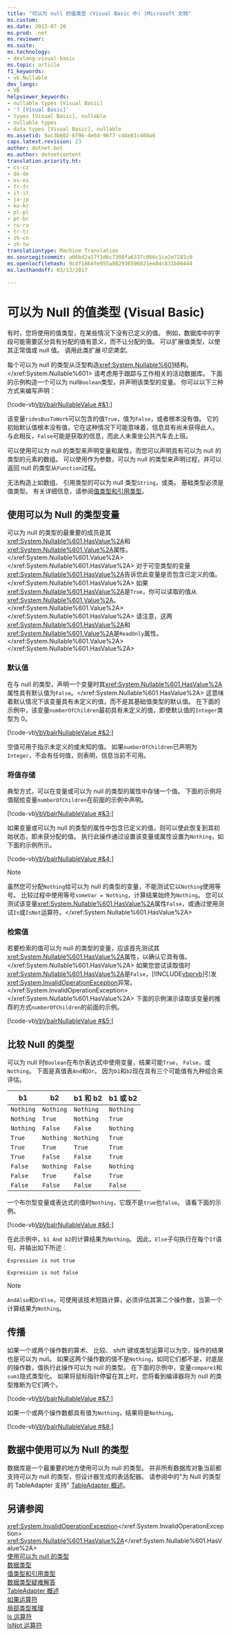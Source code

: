 ```yaml
---
title: "可以为 null 的值类型 (Visual Basic 中) |Microsoft 文档"
ms.custom: 
ms.date: 2015-07-20
ms.prod: .net
ms.reviewer: 
ms.suite: 
ms.technology:
- devlang-visual-basic
ms.topic: article
f1_keywords:
- vb.Nullable
dev_langs:
- VB
helpviewer_keywords:
- nullable types [Visual Basic]
- '? [Visual Basic]'
- types [Visual Basic], nullable
- nullable types
- data types [Visual Basic], nullable
ms.assetid: 9ac3b602-6f96-4e6d-96f7-cd4e81c468a6
caps.latest.revision: 23
author: dotnet-bot
ms.author: dotnetcontent
translation.priority.ht:
- cs-cz
- de-de
- es-es
- fr-fr
- it-it
- ja-jp
- ko-kr
- pl-pl
- pt-br
- ru-ru
- tr-tr
- zh-cn
- zh-tw
translationtype: Machine Translation
ms.sourcegitcommit: a06bd2a17f1d6c7308fa6337c866c1ca2e7281c0
ms.openlocfilehash: 9cdf1864fe955a082936596821ee84c831b86444
ms.lasthandoff: 03/13/2017

---
```

# <a name="nullable-value-types-visual-basic"></a>可以为 Null 的值类型 (Visual Basic)
有时，您将使用的值类型，在某些情况下没有已定义的值。 例如，数据库中的字段可能需要区分具有分配的值有意义，而不让分配的值。 可以扩展值类型，以使其正常值或 null 值。 调用此类扩展*可空类型*。  
  
 每个可以为 null 的类型从泛型构造<xref:System.Nullable%601>结构。</xref:System.Nullable%601> 请考虑用于跟踪与工作相关的活动数据库。 下面的示例构造一个可以为 null`Boolean`类型，并声明该类型的变量。 你可以以下三种方式来编写声明︰  
  
 [!code-vb[VbVbalrNullableValue #&1;](../../../../visual-basic/programming-guide/language-features/data-types/codesnippet/VisualBasic/nullable-value-types_1.vb)]  
  
 该变量`ridesBusToWork`可以包含的值`True`，值为`False`，或者根本没有值。 它的初始默认值根本没有值，它在这种情况下可能意味着，信息具有尚未获得此人。 与此相反，`False`可能是获取的信息，而此人未乘坐公共汽车去上班。  
  
 可以使用可以为 null 的类型来声明变量和属性，而您可以声明具有可以为 null 的类型的元素的数组。 可以使用作为参数，可以为 null 的类型来声明过程，并可以返回 null 的类型从`Function`过程。  
  
 无法构造上如数组、 引用类型的可以为 null 类型`String`，或类。 基础类型必须是值类型。 有关详细信息，请参阅[值类型和引用类型](../../../../visual-basic/programming-guide/language-features/data-types/value-types-and-reference-types.md)。  
  
## <a name="using-a-nullable-type-variable"></a>使用可以为 Null 的类型变量  
 可以为 null 的类型的最重要的成员是其<xref:System.Nullable%601.HasValue%2A>和<xref:System.Nullable%601.Value%2A>属性。</xref:System.Nullable%601.Value%2A> </xref:System.Nullable%601.HasValue%2A> 对于可空类型的变量<xref:System.Nullable%601.HasValue%2A>告诉您此变量是否包含已定义的值。</xref:System.Nullable%601.HasValue%2A> 如果<xref:System.Nullable%601.HasValue%2A>是`True`，你可以读取的值从<xref:System.Nullable%601.Value%2A>。</xref:System.Nullable%601.Value%2A> </xref:System.Nullable%601.HasValue%2A> 请注意，这两<xref:System.Nullable%601.HasValue%2A>和<xref:System.Nullable%601.Value%2A>是`ReadOnly`属性。</xref:System.Nullable%601.Value%2A> </xref:System.Nullable%601.HasValue%2A>  
  
### <a name="default-values"></a>默认值  
 在与 null 的类型，声明一个变量时其<xref:System.Nullable%601.HasValue%2A>属性具有默认值为`False`。</xref:System.Nullable%601.HasValue%2A> 这意味着默认情况下该变量具有未定义的值，而不是其基础值类型的默认值。 在下面的示例中，该变量`numberOfChildren`最初具有未定义的值，即使默认值的`Integer`类型为 0。  
  
 [!code-vb[VbVbalrNullableValue #&2;](../../../../visual-basic/programming-guide/language-features/data-types/codesnippet/VisualBasic/nullable-value-types_2.vb)]  
  
 空值可用于指示未定义的或未知的值。 如果`numberOfChildren`已声明为`Integer`，不会有任何值，则表明，信息当前不可用。  
  
### <a name="storing-values"></a>将值存储  
 典型方式，可以在变量或可以为 null 的类型的属性中存储一个值。 下面的示例将值赋给变量`numberOfChildren`在前面的示例中声明。  
  
 [!code-vb[VbVbalrNullableValue #&3;](../../../../visual-basic/programming-guide/language-features/data-types/codesnippet/VisualBasic/nullable-value-types_3.vb)]  
  
 如果变量或可以为 null 的类型的属性中包含已定义的值，则可以使此恢复到其初始状态，即未获分配的值。 执行此操作通过设置该变量或属性设置为`Nothing`，如下面的示例所示。  
  
 [!code-vb[VbVbalrNullableValue #&4;](../../../../visual-basic/programming-guide/language-features/data-types/codesnippet/VisualBasic/nullable-value-types_4.vb)]  
  
> [!NOTE]
>  虽然您可分配`Nothing`给可以为 null 的类型的变量，不能测试它以`Nothing`使用等号。 比较过程中使用等号`someVar = Nothing`，计算结果始终为`Nothing`。 您可以测试该变量<xref:System.Nullable%601.HasValue%2A>属性`False`，或通过使用测试`Is`或`IsNot`运算符。</xref:System.Nullable%601.HasValue%2A>  
  
### <a name="retrieving-values"></a>检索值  
 若要检索的值可以为 null 的类型的变量，应该首先测试其<xref:System.Nullable%601.HasValue%2A>属性，以确认它具有值。</xref:System.Nullable%601.HasValue%2A> 如果您尝试读取值时<xref:System.Nullable%601.HasValue%2A>是`False`，[!INCLUDE[vbprvb](../../../../csharp/programming-guide/concepts/linq/includes/vbprvb_md.md)]引发<xref:System.InvalidOperationException>异常。</xref:System.InvalidOperationException> </xref:System.Nullable%601.HasValue%2A> 下面的示例演示读取该变量的推荐的方式`numberOfChildren`的前面的示例。  
  
 [!code-vb[VbVbalrNullableValue #&5;](../../../../visual-basic/programming-guide/language-features/data-types/codesnippet/VisualBasic/nullable-value-types_5.vb)]  
  
## <a name="comparing-nullable-types"></a>比较 Null 的类型  
 可以为 null 时`Boolean`在布尔表达式中使用变量，结果可能`True`， `False`，或`Nothing`。 下面是真值表`And`和`Or`。 因为`b1`和`b2`现在具有三个可能值有九种组合来评估。  
  
|b1|b2|b1 和 b2|b1 或 b2|  
|--------|--------|---------------|--------------|  
|`Nothing`|`Nothing`|`Nothing`|`Nothing`|  
|`Nothing`|`True`|`Nothing`|`True`|  
|`Nothing`|`False`|`False`|`Nothing`|  
|`True`|`Nothing`|`Nothing`|`True`|  
|`True`|`True`|`True`|`True`|  
|`True`|`False`|`False`|`True`|  
|`False`|`Nothing`|`False`|`Nothing`|  
|`False`|`True`|`False`|`True`|  
|`False`|`False`|`False`|`False`|  
  
 一个布尔型变量或表达式的值时`Nothing`，它既不是`true`也`false`。 请看下面的示例。  
  
 [!code-vb[VbVbalrNullableValue #&6;](../../../../visual-basic/programming-guide/language-features/data-types/codesnippet/VisualBasic/nullable-value-types_6.vb)]  
  
 在此示例中，`b1 And b2`的计算结果为`Nothing`。 因此，`Else`子句执行在每个`If`语句，并输出如下所述︰  
  
 `Expression is not true`  
  
 `Expression is not false`  
  
> [!NOTE]
>  `AndAlso`和`OrElse`，可使用该技术短路计算，必须评估其第二个操作数，当第一个计算结果为`Nothing`。  
  
## <a name="propagation"></a>传播  
 如果一个或两个操作数的算术、 比较、 shift 键或类型运算可以为空，操作的结果也是可以为 null。 如果这两个操作数的值不是`Nothing`，如同它们都不是，对底层的操作数，值执行此操作可以为 null 的类型。 在下面的示例中，变量`compare1`和`sum1`隐式类型化。 如果将鼠标指针停留在其上时，您将看到编译器将为 null 的类型推断为它们两个。  
  
 [!code-vb[VbVbalrNullableValue #&7;](../../../../visual-basic/programming-guide/language-features/data-types/codesnippet/VisualBasic/nullable-value-types_7.vb)]  
  
 如果一个或两个操作数都具有值为`Nothing`，结果将是`Nothing`。  
  
 [!code-vb[VbVbalrNullableValue #&8;](../../../../visual-basic/programming-guide/language-features/data-types/codesnippet/VisualBasic/nullable-value-types_8.vb)]  
  
## <a name="using-nullable-types-with-data"></a>数据中使用可以为 Null 的类型  
 数据库是一个最重要的地方使用可以为 null 的类型。 并非所有数据库对象当前都支持可以为 null 的类型，但设计器生成的表适配器。 请参阅中的"为 Null 的类型的 TableAdapter 支持" [TableAdapter 概述](https://docs.microsoft.com/visualstudio/data-tools/tableadapter-overview)。  
  
## <a name="see-also"></a>另请参阅  
 <xref:System.InvalidOperationException></xref:System.InvalidOperationException>   
 <xref:System.Nullable%601.HasValue%2A></xref:System.Nullable%601.HasValue%2A>   
 [使用可以为 null 的类型](../../../../csharp/programming-guide/nullable-types/using-nullable-types.md)   
 [数据类型](../../../../visual-basic/programming-guide/language-features/data-types/index.md)   
 [值类型和引用类型](../../../../visual-basic/programming-guide/language-features/data-types/value-types-and-reference-types.md)   
 [数据类型疑难解答](../../../../visual-basic/programming-guide/language-features/data-types/troubleshooting-data-types.md)   
 [TableAdapter 概述](https://docs.microsoft.com/visualstudio/data-tools/tableadapter-overview)   
 [如果运算符](../../../../visual-basic/language-reference/operators/if-operator.md)   
 [局部类型推理](../../../../visual-basic/programming-guide/language-features/variables/local-type-inference.md)   
 [Is 运算符](../../../../visual-basic/language-reference/operators/is-operator.md)   
 [IsNot 运算符](../../../../visual-basic/language-reference/operators/isnot-operator.md)
